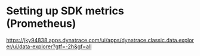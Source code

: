 # Setting up SDK metrics (Prometheus)

https://jky94838.apps.dynatrace.com/ui/apps/dynatrace.classic.data.explorer/ui/data-explorer?gtf=-2h&gf=all


